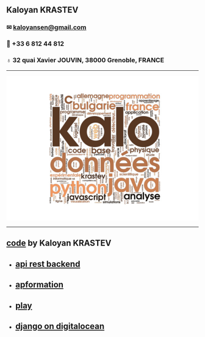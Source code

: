 ## Kaloyan KRASTEV
### &#9993; <kaloyansen@gmail.com>
### &#128241; +33 6 812 44 812
### &#9793; 32 quai Xavier JOUVIN, 38000 Grenoble, FRANCE

- - -

[![Kaloyan KRASTEV](dev.jpg)](https://github.com/kaloyansen)

- - -

## [code](https://github.com/kaloyansen) by Kaloyan KRASTEV
- ## [api rest backend](back)
- ## [apformation](ap)
- ## [play](play)
- ## [django on digitalocean](deploy)
